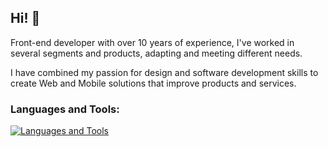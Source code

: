 ## Hi! 👋

Front-end developer with over 10 years of experience, I've worked in several segments and products, adapting and meeting different needs.

I have combined my passion for design and software development skills to create Web and Mobile solutions that improve products and services.

### Languages and Tools:
[![Languages and Tools](https://skillicons.dev/icons?i=js,typescript,react,nextjs,redux,tailwind,styledcomponents,figma,webstorm,vim,html,pug,css,sass,git,gitlab,azure,bitbucket,mongodb,prisma,python,angular&perline=5)](https://skillicons.dev)
